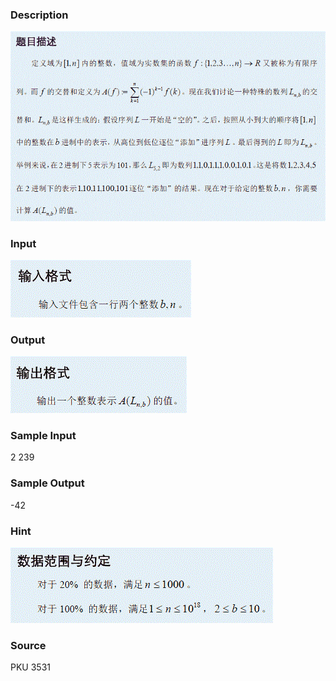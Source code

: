 
### Description
![](/JudgeOnline/upload/201204/T1des(3).gif)
### Input
![](/JudgeOnline/upload/201204/T1input(3).gif)
### Output
![](/JudgeOnline/upload/201204/T1output(3).gif)
### Sample Input
2 239

### Sample Output
-42

### Hint
![](/JudgeOnline/upload/201204/T1hint(3).gif)

### Source
PKU 3531